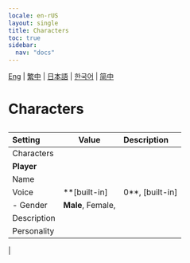 ```yaml
---
locale: en-rUS
layout: single
title: Characters
toc: true
sidebar:
  nav: "docs"
---
```

[Eng](/dancexr/menu/2025.4/chat/characters) | [繁中](/tw/dancexr/menu/2025.4/chat/characters) | [日本語](/jp/dancexr/menu/2025.4/chat/characters) | [한국어](/kr/dancexr/menu/2025.4/chat/characters) | [简中](/zh/dancexr/menu/2025.4/chat/characters)

# Characters

## 

| Setting | Value | Description |
| :--- | --- | :--- |
| Characters || 
|**Player** | | 
| Name || 
| Voice | **[built-in]|0**, [built-in]|1, [built-in]|2, [built-in]|3, [built-in]|4, [built-in]|5, [built-in]|6, [built-in]|7, [built-in]|8, [built-in]|9, [built-in]|10, [built-in]|11, [built-in]|12, [built-in]|13, [built-in]|14, [built-in]|15, [built-in]|16, [built-in]|17, [built-in]|18, [built-in]|19,  |  |
|- Gender | **Male**, Female,  | 
| Description || 
| Personality || 
|
